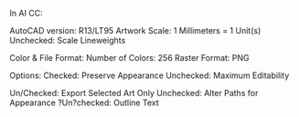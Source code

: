 In AI CC:

AutoCAD version: R13/LT95
Artwork Scale: 1 Millimeters = 1 Unit(s)
Unchecked: Scale Lineweights

Color & File Format:
Number of Colors: 256
Raster Format: PNG

Options: 
Checked: Preserve Appearance
Unchecked: Maximum Editability

Un/Checked: Export Selected Art Only
Unchecked: Alter Paths for Appearance
?Un?checked: Outline Text

